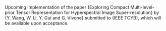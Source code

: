 Upcoming implementation of the paper {Exploring Compact Multi-level-prior Tensor Representation for Hyperspectral Image Super-resolution} by {Y. Wang, W. Li, Y. Gui and G. Vivone} submitted to {IEEE TCYB}, which will be available upon acceptance.
